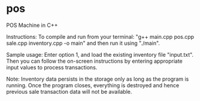 # pos
POS Machine in C++

Instructions:
To compile and run from your terminal: "g++ main.cpp pos.cpp sale.cpp inventory.cpp -o main" and then run it using "./main". 

Sample usage:
Enter option 1, and load the existing inventory file "input.txt". Then you can follow the on-screen instructions by entering appropriate input values to process transactions.

Note: Inventory data persists in the storage only as long as the program is running. Once the program closes, everything is destroyed and hence previous sale transaction data will not be available. 

